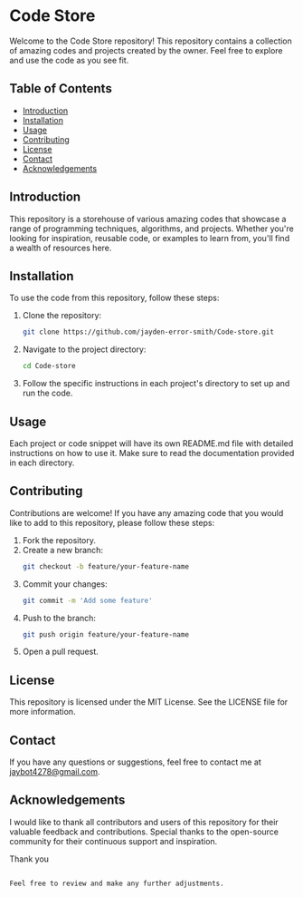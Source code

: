 
# Code Store

Welcome to the Code Store repository! This repository contains a collection of amazing codes and projects created by the owner. Feel free to explore and use the code as you see fit.

## Table of Contents

- [Introduction](#introduction)
- [Installation](#installation)
- [Usage](#usage)
- [Contributing](#contributing)
- [License](#license)
- [Contact](#contact)
- [Acknowledgements](#acknowledgements)

## Introduction

This repository is a storehouse of various amazing codes that showcase a range of programming techniques, algorithms, and projects. Whether you're looking for inspiration, reusable code, or examples to learn from, you'll find a wealth of resources here.

## Installation

To use the code from this repository, follow these steps:

1. Clone the repository:
   ```sh
   git clone https://github.com/jayden-error-smith/Code-store.git
   ```
2. Navigate to the project directory:
   ```sh
   cd Code-store
   ```
3. Follow the specific instructions in each project's directory to set up and run the code.

## Usage

Each project or code snippet will have its own README.md file with detailed instructions on how to use it. Make sure to read the documentation provided in each directory.

## Contributing

Contributions are welcome! If you have any amazing code that you would like to add to this repository, please follow these steps:

1. Fork the repository.
2. Create a new branch:
   ```sh
   git checkout -b feature/your-feature-name
   ```
3. Commit your changes:
   ```sh
   git commit -m 'Add some feature'
   ```
4. Push to the branch:
   ```sh
   git push origin feature/your-feature-name
   ```
5. Open a pull request.

## License

This repository is licensed under the MIT License. See the LICENSE file for more information.

## Contact

If you have any questions or suggestions, feel free to contact me at [jaybot4278@gmail.com](mailto:jaybot4278@gmail.com).

## Acknowledgements

I would like to thank all contributors and users of this repository for their valuable feedback and contributions. Special thanks to the open-source community for their continuous support and inspiration.

Thank you
```

Feel free to review and make any further adjustments.
